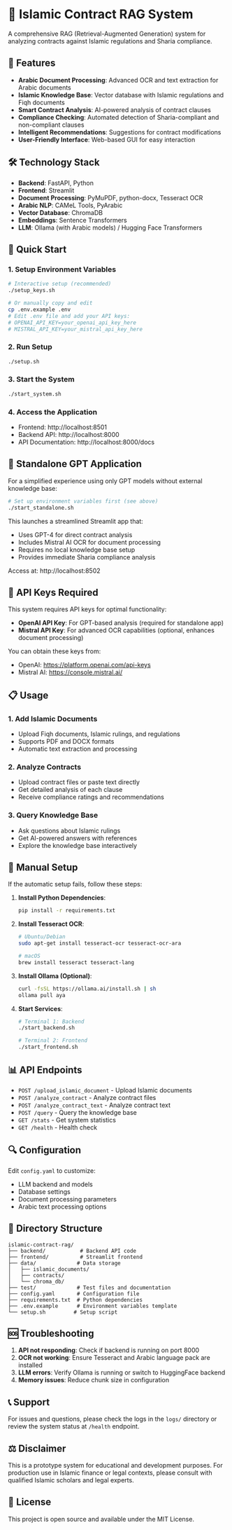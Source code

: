 # 🕌 Islamic Contract RAG System

A comprehensive RAG (Retrieval-Augmented Generation) system for analyzing contracts against Islamic regulations and Sharia compliance.

## 🎯 Features

- **Arabic Document Processing**: Advanced OCR and text extraction for Arabic documents
- **Islamic Knowledge Base**: Vector database with Islamic regulations and Fiqh documents
- **Smart Contract Analysis**: AI-powered analysis of contract clauses
- **Compliance Checking**: Automated detection of Sharia-compliant and non-compliant clauses
- **Intelligent Recommendations**: Suggestions for contract modifications
- **User-Friendly Interface**: Web-based GUI for easy interaction

## 🛠️ Technology Stack

- **Backend**: FastAPI, Python
- **Frontend**: Streamlit
- **Document Processing**: PyMuPDF, python-docx, Tesseract OCR
- **Arabic NLP**: CAMeL Tools, PyArabic
- **Vector Database**: ChromaDB
- **Embeddings**: Sentence Transformers
- **LLM**: Ollama (with Arabic models) / Hugging Face Transformers

## 🚀 Quick Start

### 1. Setup Environment Variables
```bash
# Interactive setup (recommended)
./setup_keys.sh

# Or manually copy and edit
cp .env.example .env
# Edit .env file and add your API keys:
# OPENAI_API_KEY=your_openai_api_key_here
# MISTRAL_API_KEY=your_mistral_api_key_here
```

### 2. Run Setup
```bash
./setup.sh
```

### 3. Start the System
```bash
./start_system.sh
```

### 4. Access the Application
- Frontend: http://localhost:8501
- Backend API: http://localhost:8000
- API Documentation: http://localhost:8000/docs

## 🚀 Standalone GPT Application

For a simplified experience using only GPT models without external knowledge base:

```bash
# Set up environment variables first (see above)
./start_standalone.sh
```

This launches a streamlined Streamlit app that:
- Uses GPT-4 for direct contract analysis
- Includes Mistral AI OCR for document processing
- Requires no local knowledge base setup
- Provides immediate Sharia compliance analysis

Access at: http://localhost:8502

## 🔑 API Keys Required

This system requires API keys for optimal functionality:

- **OpenAI API Key**: For GPT-based analysis (required for standalone app)
- **Mistral API Key**: For advanced OCR capabilities (optional, enhances document processing)

You can obtain these keys from:
- OpenAI: https://platform.openai.com/api-keys
- Mistral AI: https://console.mistral.ai/

## 📋 Usage

### 1. Add Islamic Documents
- Upload Fiqh documents, Islamic rulings, and regulations
- Supports PDF and DOCX formats
- Automatic text extraction and processing

### 2. Analyze Contracts
- Upload contract files or paste text directly
- Get detailed analysis of each clause
- Receive compliance ratings and recommendations

### 3. Query Knowledge Base
- Ask questions about Islamic rulings
- Get AI-powered answers with references
- Explore the knowledge base interactively

## 🔧 Manual Setup

If the automatic setup fails, follow these steps:

1. **Install Python Dependencies**:
   ```bash
   pip install -r requirements.txt
   ```

2. **Install Tesseract OCR**:
   ```bash
   # Ubuntu/Debian
   sudo apt-get install tesseract-ocr tesseract-ocr-ara
   
   # macOS
   brew install tesseract tesseract-lang
   ```

3. **Install Ollama (Optional)**:
   ```bash
   curl -fsSL https://ollama.ai/install.sh | sh
   ollama pull aya
   ```

4. **Start Services**:
   ```bash
   # Terminal 1: Backend
   ./start_backend.sh
   
   # Terminal 2: Frontend
   ./start_frontend.sh
   ```

## 📊 API Endpoints

- `POST /upload_islamic_document` - Upload Islamic documents
- `POST /analyze_contract` - Analyze contract files
- `POST /analyze_contract_text` - Analyze contract text
- `POST /query` - Query the knowledge base
- `GET /stats` - Get system statistics
- `GET /health` - Health check

## 🔍 Configuration

Edit `config.yaml` to customize:
- LLM backend and models
- Database settings
- Document processing parameters
- Arabic text processing options

## 📁 Directory Structure

```
islamic-contract-rag/
├── backend/           # Backend API code
├── frontend/          # Streamlit frontend
├── data/             # Data storage
│   ├── islamic_documents/
│   ├── contracts/
│   └── chroma_db/
├── test/             # Test files and documentation
├── config.yaml       # Configuration file
├── requirements.txt  # Python dependencies
├── .env.example      # Environment variables template
└── setup.sh         # Setup script
```

## 🆘 Troubleshooting

1. **API not responding**: Check if backend is running on port 8000
2. **OCR not working**: Ensure Tesseract and Arabic language pack are installed
3. **LLM errors**: Verify Ollama is running or switch to HuggingFace backend
4. **Memory issues**: Reduce chunk size in configuration

## 📞 Support

For issues and questions, please check the logs in the `logs/` directory or review the system status at `/health` endpoint.

## ⚖️ Disclaimer

This is a prototype system for educational and development purposes. For production use in Islamic finance or legal contexts, please consult with qualified Islamic scholars and legal experts.

## 📜 License

This project is open source and available under the MIT License.
